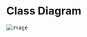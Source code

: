 # Class Diagram

![image](https://user-images.githubusercontent.com/38252227/184269615-09c99734-209d-4a4c-8b34-8d9401e6caa8.png)
